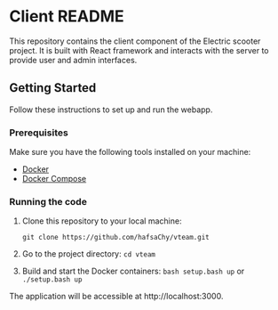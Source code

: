 # Client README

This repository contains the client component of the Electric scooter project. It is built with React framework and interacts with the server to provide user and admin interfaces.

## Getting Started

Follow these instructions to set up and run the webapp.

### Prerequisites

Make sure you have the following tools installed on your machine:

- [Docker](https://www.docker.com/)
- [Docker Compose](https://docs.docker.com/compose/)

### Running the code

1. Clone this repository to your local machine:

   ```git clone https://github.com/hafsaChy/vteam.git```
2. Go to the project directory:
  ```cd vteam```
3. Build and start the Docker containers:
```bash setup.bash up```
or 
```./setup.bash up```

The application will be accessible at http://localhost:3000.

